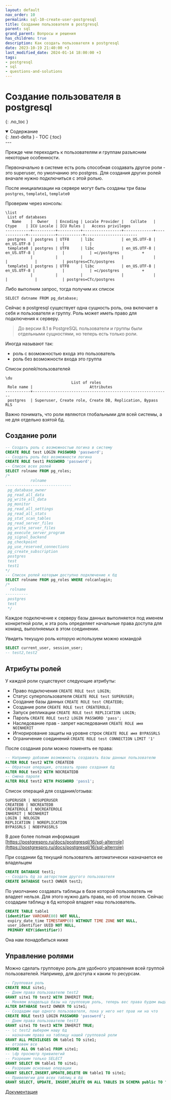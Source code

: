 ```yaml
---
layout: default
nav_order: 10
permalink: sql-10-create-user-postgresql
title: Создание пользователя в postgresql
parent: sql
grand_parent: Вопросы и решения
has_children: true
description: Как создать пользователя в postgresql
date: 2023-10-19 21:40:00 +3
last_modified_date: 2024-01-14 18:00:00 +3
tags:
- postgresql
- sql
- questions-and-solutions
---
```


# Создание пользователя в postgresql
{: .no_toc }

<details open markdown="block">
  <summary>
    Содержание
  </summary>
  {: .text-delta }
- TOC
{:toc}
</details>
---

Прежде чем переходить к пользователям и группам разъясним некоторые особенности.

Первоначально в системе есть роль способная создавать другое роли - это superuser,
по умолчанию это postgres. Для создания других ролей вначале нужно подключиться с этой ролью.

После инициализации на сервере могут быть созданы три базы `postgres`, `template1`, `template0`

Проверим через консоль:

````shell
\list
 List of databases
   Name    |  Owner   | Encoding | Locale Provider |   Collate   |    Ctype    | ICU Locale | ICU Rules |   Access privileges   
-----------+----------+----------+-----------------+-------------+-------------+------------+-----------+-----------------------
 postgres  | postgres | UTF8     | libc            | en_US.UTF-8 | en_US.UTF-8 |            |           | 
 template0 | postgres | UTF8     | libc            | en_US.UTF-8 | en_US.UTF-8 |            |           | =c/postgres          +
           |          |          |                 |             |             |            |           | postgres=CTc/postgres
 template1 | postgres | UTF8     | libc            | en_US.UTF-8 | en_US.UTF-8 |            |           | =c/postgres          +
           |          |          |                 |             |             |            |           | postgres=CTc/postgres
````

Либо выполним запрос, тогда получим их список

````shell
SELECT datname FROM pg_database;
````

Сейчас в postgresql существует одна сущность роль, она включает в себя и пользователя и группу.
Роль может иметь право для подключения к серверу.

> До версии 8.1 в PostgreSQL пользователи и группы были отдельными сущностями, но теперь есть только роли.

Иногда называют так: 
- роль с возможностью входа это пользователь
- роль без возможности входа это группа

Список ролей/пользователей

````shell
\du
                             List of roles
 Role name |                         Attributes                         
-----------+------------------------------------------------------------
 postgres  | Superuser, Create role, Create DB, Replication, Bypass RLS
````
 
Важно понимать, что роли являются глобальными для всей системы, а не для отдельно взятой бд.


## Создание роли

````sql
-- Создать роль с возможностью логина в систему
CREATE ROLE test LOGIN PASSWORD 'password';
-- Создать роль без возможности логина
CREATE ROLE test1 PASSWORD 'password';
-- Список всех ролей
SELECT rolname FROM pg_roles;
/* 
           rolname           
-----------------------------
 pg_database_owner
 pg_read_all_data
 pg_write_all_data
 pg_monitor
 pg_read_all_settings
 pg_read_all_stats
 pg_stat_scan_tables
 pg_read_server_files
 pg_write_server_files
 pg_execute_server_program
 pg_signal_backend
 pg_checkpoint
 pg_use_reserved_connections
 pg_create_subscription
 postgres
 test
 test1
*/
-- Список ролей которым доступно подключение к бд
SELECT rolname FROM pg_roles WHERE rolcanlogin;
/*
  rolname  
----------
 postgres
 test
 */
````

Каждое подключение к серверу базы данных выполняется под именем конкретной роли, 
и эта роль определяет начальные права доступа для команд, выполняемых в этом соединении.

Увидеть текущую роль которую используем можно командой

````sql
SELECT current_user, session_user;
-- test2,test2
````

## Атрибуты ролей


У каждой роли существуют следующие атрибуты:

- Право подключения `CREATE ROLE test LOGIN;`
- Статус суперпользователя `CREATE ROLE test SUPERUSER;`
- Создание базы данных `CREATE ROLE test CREATEDB;`
- Создание роли `CREATE ROLE test CREATEROLE;`
- Запуск репликации `CREATE ROLE test REPLICATION LOGIN;`
- Пароль `CREATE ROLE test2 LOGIN PASSWORD 'pass';`
- Наследование прав - запрет наследования `CREATE ROLE имя NOINHERIT`
- Игнорирование защиты на уровне строк `CREATE ROLE имя BYPASSRLS`
- Ограничение соединений `CREATE ROLE test CONNECTION LIMIT '1'`

После создания роли можно поменять ее права:

````sql
-- Например добавим возможность создавать базы данных пользователю
ALTER ROLE test2 WITH CREATEDB
-- Обратная операция, отозвать право создания бд
ALTER ROLE test2 WITH NOCREATEDB 
-- Смена пароля
ALTER ROLE test2 WITH PASSWORD 'pass1';      
````

Список операций для создания/отзыва:

````text
SUPERUSER | NOSUPERUSER
CREATEDB | NOCREATEDB
CREATEROLE | NOCREATEROLE
INHERIT | NOINHERIT
LOGIN | NOLOGIN
REPLICATION | NOREPLICATION
BYPASSRLS | NOBYPASSRLS
````
 
В доке более полная информация [https://postgrespro.ru/docs/postgresql/16/sql-alterrole](https://postgrespro.ru/docs/postgresql/16/sql-alterrole)

При создании бд текущий пользователь автоматически назначается ее владельцем
 
````sql
CREATE DATABASE test1;
-- Создать бд за авторством другого пользователя
CREATE DATABASE test3 OWNER test2;
````
 
По умолчанию создавать таблицы в базе которой пользователь не владеет нельзя. Для этого нужно дать права, но об этом позже.
Сейчас создадим таблицу в бд которой владеет наш пользователь.

````sql
CREATE TABLE table1
(identifier VARCHAR(80) NOT NULL,
 expiry_date_time TIMESTAMP(0) WITHOUT TIME ZONE NOT NULL,
 user_identifier UUID NOT NULL,
 PRIMARY KEY(identifier))
````
 
Она нам понадобиться ниже

## Управление ролями

Можно сделать групповую роль для удобного управления всей группой пользователей. Например, для доступа к каким то ресурсам.

````sql
-- Групповая роль
CREATE ROLE site1;
-- Даем права пользователю test2
GRANT site1 TO test2 WITH INHERIT TRUE;
-- Меняем владельца базы на групповую роль, теперь вес права будем выдавать в ней 
ALTER DATABASE test2 OWNER TO site1;
-- Создадим еще одного пользователя, пока у него нет прав ни на что
CREATE ROLE test3 LOGIN PASSWORD 'password';
-- Даем права пользователю test3
GRANT site1 TO test3 WITH INHERIT TRUE;
-- \c test2 выберем нашу бд
-- назначим права на таблицу нашей групповой роли
GRANT ALL PRIVILEGES ON table1 TO site1;
-- отзовем все
REVOKE ALL ON table1 FROM site1;
-- \dp просмотр привилегий
-- Разрешим только SELECT
GRANT SELECT ON table1 TO site1;
-- Разрешим основные операции
GRANT SELECT,INSERT,UPDATE,DELETE ON table1 TO site1;
-- Привелегии для всех таблиц в бд
GRANT SELECT, UPDATE, INSERT,DELETE ON ALL TABLES IN SCHEMA public TO "site1";
````
  
[Документация](https://postgrespro.ru/docs/postgresql/16/ddl-priv)
